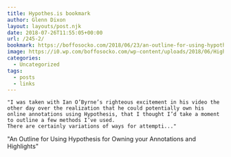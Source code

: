 ```yaml
---
title: Hypothes.is bookmark
author: Glenn Dixon
layout: layouts/post.njk
date: 2018-07-26T11:55:05+00:00
url: /245-2/
bookmark: https://boffosocko.com/2018/06/23/an-outline-for-using-hypothesis-for-owning-your-annotations-and-highlights/
image: https://i0.wp.com/boffosocko.com/wp-content/uploads/2018/06/Highlight-example.png
categories:
  - Uncategorized
tags:
  - posts
  - links
---
```

    "I was taken with Ian O’Byrne’s righteous excitement in his video the other day over the realization that he could potentially own his online annotations using Hypothesis, that I thought I’d take a moment to outline a few methods I’ve used.
    There are certainly variations of ways for attempti..."

"An Outline for Using Hypothesis for Owning your Annotations and Highlights"